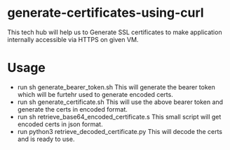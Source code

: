# generate-certificates-using-curl
This tech hub will help us to Generate SSL certificates to make application internally accessible via HTTPS on given VM. </br>

# Usage
- run sh generate_bearer_token.sh
This will generate the bearer token which will be furtehr used to generate encoded certs. </br>
- run sh generate_certificate.sh
This will use the above bearer token and generate the certs in encoded format. </br>
- run sh retrieve_base64_encoded_certificate.s
This small script will get encoded certs in json format. </br>
- run python3 retrieve_decoded_certificate.py
This will decode the certs and is ready to use. </br>
